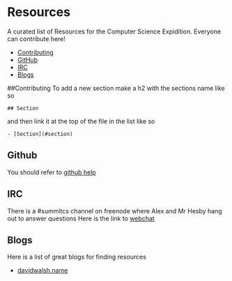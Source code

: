 Resources
=========

A curated list of Resources for the Computer Science Expidition. Everyone can contribute here!

- [Contributing](#contributing)
- [GitHub](#github)
- [IRC](#irc)
- [Blogs](#blogs)

##Contributing
To add a new section make a h2 with the sections name like so
```
## Section
```
and then link it at the top of the file in the list like so
```
- [Section](#section)
```

## Github
You should refer to [github help](http://help.github.com)

## IRC
There is a #summitcs channel on freenode where Alex and Mr Hesby hang out to answer questions
Here is the link to [webchat](https://kiwiirc.com/client/irc.freenode.com/?nick=Summit|?#summitcs)

## Blogs
Here is a list of great blogs for finding resources
- [davidwalsh.name](http://davidwalsh.name)
